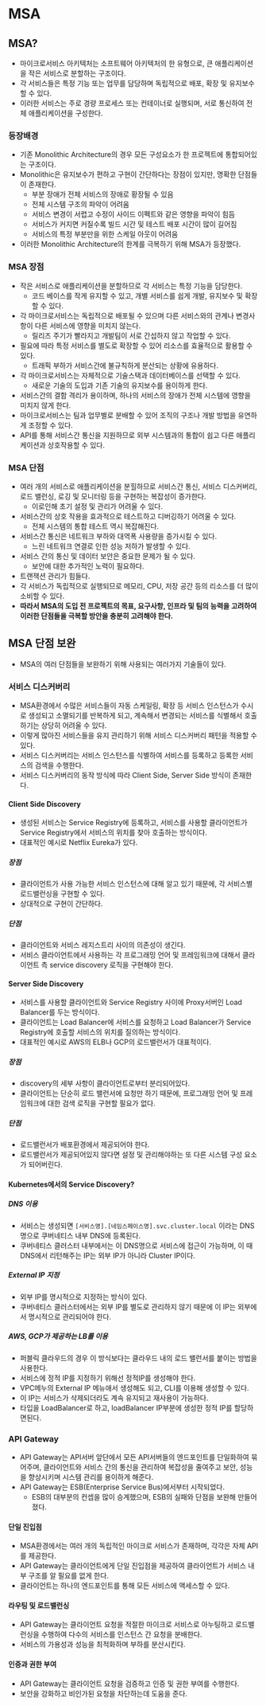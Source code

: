 # MSA
## MSA?
* 마이크로서비스 아키텍처는 소프트웨어 아키텍처의 한 유형으로, 큰 애플리케이션을 작은 서비스로 분할하는 구조이다.
* 각 서비스들은 특정 기능 또는 업무를 담당하며 독립적으로 배포, 확장 및 유지보수할 수 있다.
* 이러한 서비스는 주로 경량 프로세스 또는 컨테이너로 실행되며, 서로 통신하여 전체 애플리케이션을 구성한다.

### 등장배경
* 기존 Monolithic Architecture의 경우 모든 구성요소가 한 프로젝트에 통합되어있는 구조이다.
* Monolithic은 유지보수가 편하고 구현이 간단하다는 장점이 있지만, 명확한 단점들이 존재한다.
  * 부분 장애가 전체 서비스의 장애로 황장될 수 있음
  * 전체 시스템 구조의 파악이 어려움
  * 서비스 변경이 서렵고 수정이 사이드 이펙트와 같은 영향을 파악이 힘듬
  * 서비스가 커지면 커질수록 빌드 시간 및 테스트 배포 시간이 많이 길어짐
  * 서비스의 특정 부분만을 위한 스케일 아웃이 어려움
* 이러한 Monolithic Architecture의 한계를 극복하기 위해 MSA가 등장했다.

### MSA 장점
* 작은 서비스로 애플리케이션을 분할하므로 각 서비스는 특정 기능을 담당한다.
  * 코드 베이스를 작게 유지할 수 있고, 개별 서비스를 쉽게 개발, 유지보수 및 확장할 수 있다.
* 각 마이크로서비스는 독립적으로 배포될 수 있으며 다른 서비스와의 관계나 변경사항이 다른 서비스에 영향을 미치지 않는다.
  * 릴리즈 주기가 빨라지고 개발팀이 서로 간섭하지 않고 작업할 수 있다.
* 필요에 따라 특정 서비스를 별도로 확장할 수 있어 리소스를 효율적으로 활용할 수 있다.
  * 트래픽 부하가 서비스간에 불규칙하게 분산되는 상황에 유용하다.
* 각 마이크로서비스는 자체적으로 기술스택과 데이터베이스를 선택할 수 있다.
  * 새로운 기술의 도입과 기존 기술의 유지보수를 용이하게 한다.
* 서비스간의 결함 격리가 용이하며, 하나의 서비스의 장애가 전체 시스템에 영향을 미치지 않게 한다.
* 마이크로서비스는 팀과 업무별로 분배할 수 있어 조직의 구조나 개발 방법을 유연하게 조정할 수 있다.
* API를 통해 서비스간 통신을 지원하므로 외부 시스템과의 통합이 쉽고 다른 애플리케이션과 상호작용할 수 있다.

### MSA 단점
* 여러 개의 서비스로 애플리케이션을 분힐하므로 서비스간 통신, 서비스 디스커버리, 로드 밸런싱, 로깅 및 모니터링 등을 구현하는 복잡성이 증가한다.
  * 이로인해 초기 설정 및 관리가 어려울 수 있다.
* 서비스간의 상호 작용을 효과적으로 테스트하고 디버깅하기 어려울 수 있다.
  * 전체 시스템의 통합 테스트 역시 복잡해진다.
* 서비스간 통신은 네트워크 부하와 대역폭 사용량을 증가시킬 수 있다.
  * 느린 네트워크 연결로 인한 성능 저하가 발생할 수 있다.
* 서비스 간의 통신 및 데이터 보안은 중요한 문제가 될 수 있다.
  * 보안에 대한 추가적인 노력이 필요하다.
* 트랜잭션 관리가 힘들다.
* 각 서비스가 독립적으로 실행되므로 메모리, CPU, 저장 공간 등의 리소스를 더 많이 소비할 수 있다.
* **따라서 MSA의 도입 전 프로젝트의 목표, 요구사항, 인프라 및 팀의 능력을 고려하여 이러한 단점들을 극복할 방안을 충분히 고려해야 한다.**

## MSA 단점 보완
* MSA의 여러 단점들을 보완하기 위해 사용되는 여러가지 기술들이 있다.

### 서비스 디스커버리
* MSA환경에서 수많은 서비스들이 자동 스케일링, 확장 등 서비스 인스턴스가 수시로 생성되고 소멸되기를 반복하게 되고, 계속해서 변경되는 서비스를 식별해서 호출하기는 상당히 어려울 수 있다.
* 이렇게 많아진 서비스들을 유지 관리하기 위해 서비스 디스커버리 패턴을 적용할 수 있다.
* 서비스 디스커버리는 서비스 인스턴스를 식별하여 서비스를 등록하고 등록한 서비스의 검색을 수행한다.
* 서비스 디스커버리의 동작 방식에 따라 Client Side, Server Side 방식이 존재한다.

#### Client Side Discovery
* 생성된 서비스는 Service Registry에 등록하고, 서비스를 사용할 클라이언트가 Service Registry에서 서비스의 위치를 찾아 호출하는 방식이다.
* 대표적인 예시로 Netflix Eureka가 있다.
##### 장점
* 클라이언트가 사용 가능한 서비스 인스턴스에 대해 알고 있기 때문에, 각 서비스별 로드밸런싱을 구현할 수 있다.
* 상대적으로 구현이 간단하다.
##### 단점
* 클라이언트와 서비스 레지스트리 사이의 의존성이 생긴다.
* 서비스 클라이언트에서 사용하는 각 프로그래밍 언어 및 프레임워크에 대해서 클라이언트 측 service discovery 로직을 구현해야 한다.


#### Server Side Discovery
* 서비스를 사용할 클라이언트와 Service Registry 사이에 Proxy서버인 Load Balancer를 두는 방식이다.
* 클라이언트는 Load Balancer에 서비스를 요청하고 Load Balancer가 Service Registry에 호출할 서비스의 위치를 질의하는 방식이다.
* 대표적인 예시로 AWS의 ELB나 GCP의 로드밸런서가 대표적이다.

##### 장점
* discovery의 세부 사항이 클라이언트로부터 분리되어있다.
* 클라이언트는 단순히 로드 밸런서에 요청만 하기 때문에, 프로그래밍 언어 및 프레임워크에 대한 검색 로직을 구현할 필요가 없다.

##### 단점
* 로드밸런서가 배포환경에서 제공되어야 한다.
* 로드밸런서가 제공되어있지 않다면 설정 및 관리해야하는 또 다른 시스템 구성 요소가 되어버린다.

#### Kubernetes에서의 Service Discovery?
##### DNS 이용
* 서비스는 생성되면 `[서비스명].[네임스페이스명].svc.cluster.local` 이라는 DNS명으로 쿠버네티스 내부 DNS에 등록된다.
* 쿠버네티스 클러스터 내부에서는 이 DNS명으로 서비스에 접근이 가능하며, 이 때 DNS에서 리턴해주는 IP는 외부 IP가 아니라 Cluster IP이다.

##### External IP 지정
* 외부 IP를 명시적으로 지정하는 방식이 있다.
* 쿠버네티스 클러스터에서는 외부 IP를 별도로 관리하지 않기 때문에 이 IP는 외부에서 명시적으로 관리되어야 한다.

##### AWS, GCP가 제공하는 LB를 이용
* 퍼블릭 클라우드의 경우 이 방식보다는 클라우드 내의 로드 밸런서를 붙이는 방법을 사용한다.
* 서비스에 정적 IP를 지정하기 위해선 정적IP를 생성해야 한다.
* VPC메누의 External IP 메뉴애서 생성해도 되고, CLI를 이용해 생성할 수 있다.
* 이 IP는 서비스가 삭제되더라도 계속 유지되고 재사용이 가능하다.
* 타입을 LoadBalancer로 하고, loadBalancer IP부분에 생성한 정적 IP를 할당하면된다.

### API Gateway
* API Gateway는 API서버 앞단에서 모든 API서버들의 엔드포인트를 단일화하여 묶어주며, 클라이언트와 서비스 간의 통신을 관리하여 복잡성을 줄여주고 보안, 성능을 향상시키며 시스템 관리를 용이하게 해준다.
* API Gateway는 ESB(Enterprise Service Bus)에서부터 시작되었다.
  * ESB의 대부분의 컨셉을 많이 승계했으며, ESB의 실패와 단점을 보완해 만들어졌다.

#### 단일 진입점
* MSA환경에서는 여러 개의 독립적인 마이크로 서비스가 존재하며, 각각은 자체 API를 제공한다.
* API Gateway는 클라이언트에게 단일 진입점을 제공하여 클라이언트가 서비스 내부 구조를 알 필요를 없게 한다.
* 클라이언트는 하나의 엔드포인트를 통해 모든 서비스에 액세스할 수 있다.

#### 라우팅 및 로드밸런싱
* API Gateway는 클라이언트 요청을 적절한 마이크로 서비스로 아누팅하고 로드밸런싱을 수행하여 다수의 서비스를 인스턴스 간 요청을 분배한다.
* 서비스의 가용성과 성능을 최적화하며 부하를 분산시킨다.

#### 인증과 권한 부여
* API Gateway는 클라이언트 요청을 검증하고 인증 및 권한 부여를 수행한다.
* 보안을 강화하고 비인가된 요청을 차단하는데 도움을 준다.


